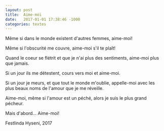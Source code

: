 ```yaml
---
layout: post
title:  Aime-moi
date:   2017-01-01 17:38:46 -1000
categories: textes
---
```

Même si dans le monde existent d'autres femmes, aime-moi!

Même si l'obscurité me couvre, 
aime-moi s'il te plaît!

Quand le coeur se flétrit
et que je n'ai plus des sentiments,
aime-moi plus que jamais.

Si un jour ils me détestent, 
cours vers moi et
aime-moi.

Si un jour je meurs, 
et que tout le monde m'oublie,
appelle-moi avec les plus beaux noms
de l'amour que je me réveille.

Aime-moi, même si 
l'amour est un péché, alors 
je suis le plus grand pécheur.

Mais d'abord… Aime-moi!

Festlinda Hyseni, 2017
